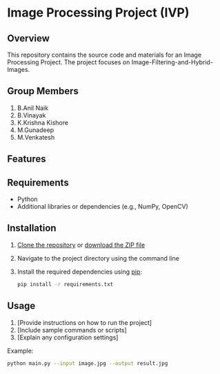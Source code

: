 # Image Processing Project (IVP)

## Overview
This repository contains the source code and materials for an Image Processing Project. The project focuses on
Image-Filtering-and-Hybrid-Images.

## Group Members
1. B.Anil Naik
2. B.Vinayak
3. K.Krishna Kishore
4. M.Gunadeep
5. M.Venkatesh
## Features
 
## Requirements
- Python
- Additional libraries or dependencies (e.g., NumPy, OpenCV)

## Installation
1. [Clone the repository](#) or [download the ZIP file](#)
2. Navigate to the project directory using the command line
3. Install the required dependencies using [pip](https://pip.pypa.io/en/stable/):

    ```bash
    pip install -r requirements.txt
    ```

## Usage
1. [Provide instructions on how to run the project]
2. [Include sample commands or scripts]
3. [Explain any configuration settings]

Example:
```bash
python main.py --input image.jpg --output result.jpg

